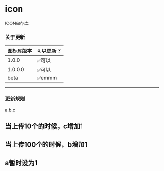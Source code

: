 # icon
ICON储存库



### 关于更新

| 图标库版本 | 可以更新？             |
| ---------- | ---------------------- |
| 1.0.0      | :white_check_mark:可以 |
| 1.0.0.0    | :white_check_mark:可以 |
| beta       | :white_check_mark:emmm |

----------



### 更新规则

a.b.c

当上传10个的时候，c增加1
-----------
当上传100个的时候，b增加1
----------
a暂时设为1
----------

